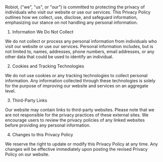 Robiot, ("we", "us", or "our") is committed to protecting the privacy of individuals who visit our website or use our services. This Privacy Policy outlines how we collect, use, disclose, and safeguard information, emphasizing our stance on not handling any personal information.

1. Information We Do Not Collect

We do not collect or process any personal information from individuals who visit our website or use our services. Personal information includes, but is not limited to, names, addresses, phone numbers, email addresses, or any other data that could be used to identify an individual.

2. Cookies and Tracking Technologies

We do not use cookies or any tracking technologies to collect personal information. Any information collected through these technologies is solely for the purpose of improving our website and services on an aggregate level.

3. Third-Party Links

Our website may contain links to third-party websites. Please note that we are not responsible for the privacy practices of these external sites. We encourage users to review the privacy policies of any linked websites before providing any personal information.

4. Changes to this Privacy Policy

We reserve the right to update or modify this Privacy Policy at any time. Any changes will be effective immediately upon posting the revised Privacy Policy on our website.
